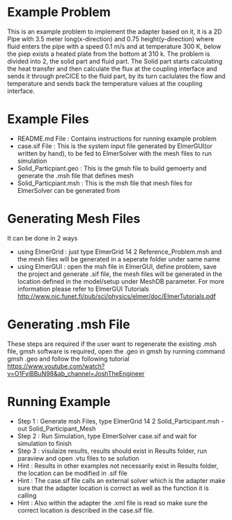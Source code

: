 # Example Problem
This is an example problem to implement the adapter based on it, it is a 2D Pipe with 3.5 meter long(x-direction) and 0.75 height(y-direction) where fluid enters the pipe with a speed 0.1 m/s and at temperature 300 K, below the piep exists a heated plate from the bottom at 310 k. The problem is divided into 2, the solid part and fluid part. The Solid part starts calculating the heat transfer and then calculate the flux at the coupling interface and sends it through preCICE to the fluid part, by its turn caclulates the flow and temperature and sends back the temperature values at the coupling interface.

# Example Files
* README.md File          : Contains instructions for running example problem 
* case.sif File           : This is the system input file generated by ElmerGUI(or written by hand), to be fed to ElmerSolver with the mesh files to run simulation 
* Solid_Particpiant.geo   : This is the gmsh file to build gemoerty and generate the .msh file that defines mesh 
* Solid_Particpiant.msh   : This is the msh file that mesh files for ElmerSolver can be generated from 

# Generating Mesh Files
It can be done in 2 ways
* using ElmerGrid : just type ElmerGrid 14 2 Reference_Problem.msh and the mesh files will be generated in a seperate folder under same name
* using ElmerGUI  : open the msh file in ElmerGUI, define problem, save the project and generate .sif file, the mesh files will be generated in the location defined
                  in the model/setup under MeshDB parameter. For more information please refer to ElmerGUI Tutorials 
                  http://www.nic.funet.fi/pub/sci/physics/elmer/doc/ElmerTutorials.pdf

# Generating .msh File
These steps are required if the user want to regenerate the existing .msh file, gmsh software is required, open the .geo in gmsh by running command
gmsh <FileName>.geo and follow the following tutorial https://www.youtube.com/watch?v=O1FyiBBuN98&ab_channel=JoshTheEngineer

# Running Example
* Step 1    : Generate msh Files, type ElmerGrid 14 2 Solid_Participant.msh -out Solid_Participant_Mesh
* Step 2    : Run Simulation, type ElmerSolver case.sif and wait for simulation to finish
* Step 3    : visulaize results, results should exist in Results folder, run paraview and open .vtu files to se solution
* Hint      : Results in other examples not necessarily exist in Results folder, the location can be modified in .sif file
* Hint      : The case.sif file calls an external solver which is the adapter make sure that the adapter location is correct as well as the function it is calling
* Hint      : Also within the adapter the .xml file is read so make sure the correct location is described in the case.sif file.
